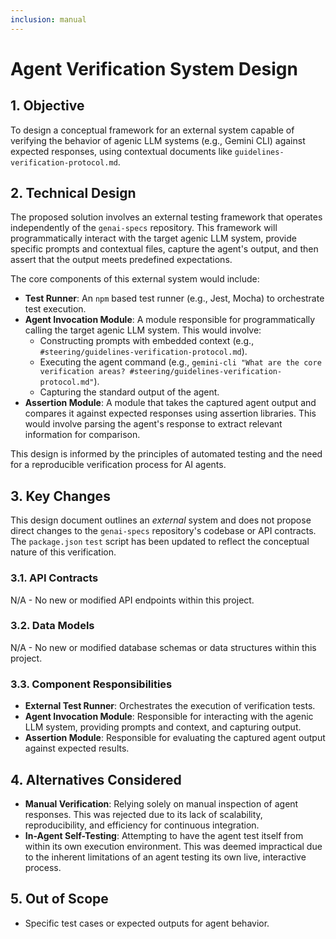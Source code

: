```yaml
---
inclusion: manual
---
```


# Agent Verification System Design

## 1. Objective

To design a conceptual framework for an external system capable of verifying the behavior of agenic LLM systems (e.g., Gemini CLI) against expected responses, using contextual documents like `guidelines-verification-protocol.md`.

## 2. Technical Design

The proposed solution involves an external testing framework that operates independently of the `genai-specs` repository. This framework will programmatically interact with the target agenic LLM system, provide specific prompts and contextual files, capture the agent's output, and then assert that the output meets predefined expectations.

The core components of this external system would include:

- **Test Runner**: An `npm` based test runner (e.g., Jest, Mocha) to orchestrate test execution.
- **Agent Invocation Module**: A module responsible for programmatically calling the target agenic LLM system. This would involve:
  - Constructing prompts with embedded context (e.g., `#steering/guidelines-verification-protocol.md`).
  - Executing the agent command (e.g., `gemini-cli "What are the core verification areas? #steering/guidelines-verification-protocol.md"`).
  - Capturing the standard output of the agent.
- **Assertion Module**: A module that takes the captured agent output and compares it against expected responses using assertion libraries. This would involve parsing the agent's response to extract relevant information for comparison.

This design is informed by the principles of automated testing and the need for a reproducible verification process for AI agents.

## 3. Key Changes

This design document outlines an _external_ system and does not propose direct changes to the `genai-specs` repository's codebase or API contracts. The `package.json` `test` script has been updated to reflect the conceptual nature of this verification.

### 3.1. API Contracts

N/A - No new or modified API endpoints within this project.

### 3.2. Data Models

N/A - No new or modified database schemas or data structures within this project.

### 3.3. Component Responsibilities

- **External Test Runner**: Orchestrates the execution of verification tests.
- **Agent Invocation Module**: Responsible for interacting with the agenic LLM system, providing prompts and context, and capturing output.
- **Assertion Module**: Responsible for evaluating the captured agent output against expected results.

## 4. Alternatives Considered

- **Manual Verification**: Relying solely on manual inspection of agent responses. This was rejected due to its lack of scalability, reproducibility, and efficiency for continuous integration.
- **In-Agent Self-Testing**: Attempting to have the agent test itself from within its own execution environment. This was deemed impractical due to the inherent limitations of an agent testing its own live, interactive process.

## 5. Out of Scope

- Specific test cases or expected outputs for agent behavior.
